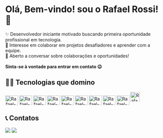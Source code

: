 # Olá, Bem-vindo! sou o Rafael Rossi! 👋
<!-- Sobre mim -->
✨ Desenvolvedor iniciante motivado buscando primeira oportunidade profissional em tecnologia.<br>
🤝 Interesse em colaborar em projetos desafiadores e aprender com a equipe.<br>
💬 Aberto a conversar sobre colaborações e oportunidades! <br><br>
**Sinta-se à vontade para entrar em contato 😉**<br>

## 👨‍💻 Tecnologias que domino
<div style="display: inline_block">
  <img align="center" alt="Rafael-Js" height="30" width="40" src="https://cdn.jsdelivr.net/gh/devicons/devicon@latest/icons/java/java-plain.svg">
  <img align="center" alt="Rafael-Js" height="30" width="40" src="https://cdn.jsdelivr.net/gh/devicons/devicon@latest/icons/javascript/javascript-plain.svg">
  <img align="center" alt="Rafael-HTML" height="30" width="40" src="https://cdn.jsdelivr.net/gh/devicons/devicon@latest/icons/html5/html5-original.svg">
  <img align="center" alt="Rafael-CSS" height="30" width="40" src="https://cdn.jsdelivr.net/gh/devicons/devicon@latest/icons/css3/css3-original.svg">
  <img align="center" alt="Rafael-C" height="30" width="40" src="https://cdn.jsdelivr.net/gh/devicons/devicon@latest/icons/c/c-original.svg">
  <img align="center" alt="Rafael-Mysql" height="30" width="40" src="https://cdn.jsdelivr.net/gh/devicons/devicon@latest/icons/mysql/mysql-original.svg">
  <img align="center" alt="Rafael-MariaDB" height="30" width="40" src="https://cdn.jsdelivr.net/gh/devicons/devicon@latest/icons/mariadb/mariadb-original.svg">
  <img align="center" alt="Rafael-Git" height="30" width="40" src="https://cdn.jsdelivr.net/gh/devicons/devicon@latest/icons/git/git-original.svg">
  <img align="center" alt="Rafael-Notion" height="30" width="40" src="https://cdn.jsdelivr.net/gh/devicons/devicon@latest/icons/notion/notion-original.svg">
  <img aling="center" alt="Rafael-php" height="30" witdth="40" src="https://cdn.jsdelivr.net/gh/devicons/devicon@latest/icons/php/php-original.svg">
</div>

## 📞 Contatos 
<div> 
  <a href = "mailto:r4f4elr0ss1@gmail.com"><img src="https://img.shields.io/badge/-Gmail-%23333?style=for-the-badge&logo=gmail&logoColor=white" target="_blank"></a>
  <a href="https://www.linkedin.com/in/rafael-rossi-86388a267" target="_blank"><img src="https://img.shields.io/badge/-LinkedIn-%230077B5?style=for-the-badge&logo=linkedin&logoColor=white" target="_blank"></a> 
</div>
